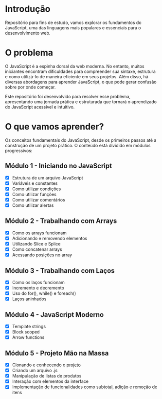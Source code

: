 # Introdução
Repositório para fins de estudo, vamos explorar os fundamentos do JavaScript, uma das linguagens mais populares e essenciais para o desenvolvimento web. 

# O problema
O JavaScript é a espinha dorsal da web moderna. No entanto, muitos iniciantes encontram dificuldades para compreender sua sintaxe, estrutura e como utilizá-lo de maneira eficiente em seus projetos. Além disso, há diversas abordagens para aprender JavaScript, o que pode gerar confusão sobre por onde começar.

Este repositório foi desenvolvido para resolver esse problema, apresentando uma jornada prática e estruturada que tornará o aprendizado do JavaScript acessível e intuitivo.

# O que vamos aprender?
Os conceitos fundamentais do JavaScript, desde os primeiros passos até a construção de um projeto prático. O conteúdo está dividido em módulos progressivos:

## Módulo 1 - Iniciando no JavaScript
- [X] Estrutura de um arquivo JavaScript
- [X] Variáveis e constantes
- [X] Como utilizar condições
- [X] Como utilizar funções
- [X] Como utilizar comentários
- [X] Como utilizar alertas

## Módulo 2 - Trabalhando com Arrays
- [X] Como os arrays funcionam
- [X] Adicionando e removendo elementos
- [X] Utilizando Slice e Splice
- [X] Como concatenar arrays
- [X] Acessando posições no array

## Módulo 3 - Trabalhando com Laços
- [X] Como os laços funcionam
- [X] Incremento e decremento
- [X] Uso do for(), while() e foreach()
- [X] Laços aninhados

## Módulo 4 - JavaScript Moderno
- [X] Template strings
- [X] Block scoped
- [X] Arrow functions

## Módulo 5 - Projeto Mão na Massa
- [x] Clonando e conhecendo o [projeto](https://github.com/balta-io/3004)
- [x] Criando um arquivo .js
- [x] Manipulação de listas de produtos
- [x] Interação com elementos da interface
- [x] Implementação de funcionalidades como subtotal, adição e remoção de itens